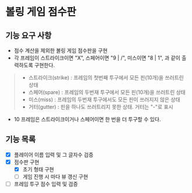 # 볼링 게임 점수판
## 기능 요구 사항
* 점수 계산을 제외한 볼링 게임 점수판을 구현
* 각 프레임이 스트라이크이면 "X", 스페어이면 "9 | /", 미스이면 "8 | 1", 과 같이 출력하도록 구현한다.
>* 스트라이크(strike) : 프레임의 첫번째 투구에서 모든 핀(10개)을 쓰러트린 상태
>* 스페어(spare) : 프레임의 두번재 투구에서 모든 핀(10개)을 쓰러트린 상태
>* 미스(miss) : 프레임의 두번재 투구에서도 모든 핀이 쓰러지지 않은 상태
>* 거터(gutter) : 핀을 하나도 쓰러트리지 못한 상태. 거터는 "-"로 표시
* 10 프레임은 스트라이크이거나 스페어이면 한 번을 더 투구할 수 있다.

## 기능 목록
- [x] 플레이어 이름 입력 및 그 글자수 검증
- [x] 점수판 구현
  - [x] 초기 형태 구현
  - [ ] 게임 진행 시 마다 뷰 갱신 구현
- [ ] 프레임 투구 점수 입력 및 검증
